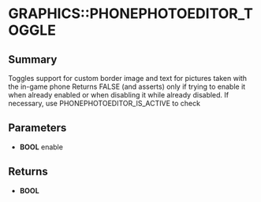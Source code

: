 # GRAPHICS::PHONEPHOTOEDITOR_TOGGLE

## Summary
Toggles support for custom border image and text for pictures taken with the in-game phone
Returns FALSE (and asserts) only if trying to enable it when already enabled or when disabling it
while already disabled. If necessary, use PHONEPHOTOEDITOR_IS_ACTIVE to check

## Parameters
* **BOOL** enable

## Returns
* **BOOL**